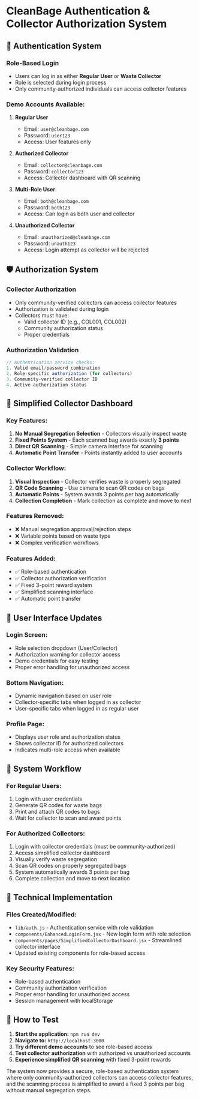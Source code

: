 # CleanBage Authentication & Collector Authorization System

## 🔐 **Authentication System**

### **Role-Based Login**
- Users can log in as either **Regular User** or **Waste Collector**
- Role is selected during login process
- Only community-authorized individuals can access collector features

### **Demo Accounts Available:**

1. **Regular User**
   - Email: `user@cleanbage.com`
   - Password: `user123`
   - Access: User features only

2. **Authorized Collector**
   - Email: `collector@cleanbage.com`
   - Password: `collector123`
   - Access: Collector dashboard with QR scanning

3. **Multi-Role User**
   - Email: `both@cleanbage.com`
   - Password: `both123`
   - Access: Can login as both user and collector

4. **Unauthorized Collector**
   - Email: `unauthorized@cleanbage.com`
   - Password: `unauth123`
   - Access: Login attempt as collector will be rejected

## 🛡️ **Authorization System**

### **Collector Authorization**
- Only community-verified collectors can access collector features
- Authorization is validated during login
- Collectors must have:
  - Valid collector ID (e.g., COL001, COL002)
  - Community authorization status
  - Proper credentials

### **Authorization Validation**
```javascript
// Authentication service checks:
1. Valid email/password combination
2. Role-specific authorization (for collectors)
3. Community-verified collector ID
4. Active authorization status
```

## 🚛 **Simplified Collector Dashboard**

### **Key Features:**
1. **No Manual Segregation Selection** - Collectors visually inspect waste
2. **Fixed Points System** - Each scanned bag awards exactly **3 points**
3. **Direct QR Scanning** - Simple camera interface for scanning
4. **Automatic Point Transfer** - Points instantly added to user accounts

### **Collector Workflow:**
1. **Visual Inspection** - Collector verifies waste is properly segregated
2. **QR Code Scanning** - Use camera to scan QR codes on bags
3. **Automatic Points** - System awards 3 points per bag automatically
4. **Collection Completion** - Mark collection as complete and move to next

### **Features Removed:**
- ❌ Manual segregation approval/rejection steps
- ❌ Variable points based on waste type
- ❌ Complex verification workflows

### **Features Added:**
- ✅ Role-based authentication
- ✅ Collector authorization verification  
- ✅ Fixed 3-point reward system
- ✅ Simplified scanning interface
- ✅ Automatic point transfer

## 🎯 **User Interface Updates**

### **Login Screen:**
- Role selection dropdown (User/Collector)
- Authorization warning for collector access
- Demo credentials for easy testing
- Proper error handling for unauthorized access

### **Bottom Navigation:**
- Dynamic navigation based on user role
- Collector-specific tabs when logged in as collector
- User-specific tabs when logged in as regular user

### **Profile Page:**
- Displays user role and authorization status
- Shows collector ID for authorized collectors
- Indicates multi-role access when available

## 🔄 **System Workflow**

### **For Regular Users:**
1. Login with user credentials
2. Generate QR codes for waste bags
3. Print and attach QR codes to bags
4. Wait for collector to scan and award points

### **For Authorized Collectors:**
1. Login with collector credentials (must be community-authorized)
2. Access simplified collector dashboard
3. Visually verify waste segregation
4. Scan QR codes on properly segregated bags
5. System automatically awards 3 points per bag
6. Complete collection and move to next location

## 🚀 **Technical Implementation**

### **Files Created/Modified:**
- `lib/auth.js` - Authentication service with role validation
- `components/EnhancedLoginForm.jsx` - New login form with role selection
- `components/pages/SimplifiedCollectorDashboard.jsx` - Streamlined collector interface
- Updated existing components for role-based access

### **Key Security Features:**
- Role-based authentication
- Community authorization verification
- Proper error handling for unauthorized access
- Session management with localStorage

## 📱 **How to Test**

1. **Start the application:** `npm run dev`
2. **Navigate to:** `http://localhost:3000`
3. **Try different demo accounts** to see role-based access
4. **Test collector authorization** with authorized vs unauthorized accounts
5. **Experience simplified QR scanning** with fixed 3-point rewards

The system now provides a secure, role-based authentication system where only community-authorized collectors can access collector features, and the scanning process is simplified to award a fixed 3 points per bag without manual segregation steps.
